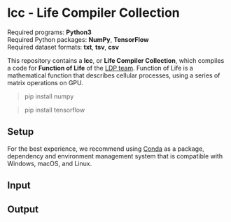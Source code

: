 # lcc - Life Compiler Collection
Required programs: **Python3**\
Required Python packages: **NumPy**, **TensorFlow**\
Required dataset formats: **txt**, **tsv**, **csv**

This repository contains a **lcc**, or **Life Compiler Collection**, 
which compiles a code for **Function of Life** of the [LDP team](https://kim-lab.org/). 
Function of Life is a mathematical function that describes cellular processes,
using a series of matrix operations on GPU.

> pip install numpy

> pip install tensorflow

## Setup

For the best experience, we recommend using [Conda](https://docs.conda.io/projects/conda/en/latest/#) 
as a package, dependency and environment management system 
that is compatible with Windows, macOS, and Linux. 

## Input

## Output